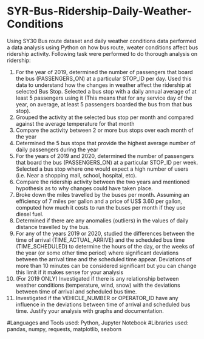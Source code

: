 # SYR-Bus-Ridership-Daily-Weather-Conditions

Using SY30 Bus route dataset and daily weather conditions data performed a data analysis using Python on how bus route, weater conditions affect bus ridership activity.
Following task were performed to do thorough analysis on ridership:
1. For the year of 2019, determined the number of passengers that board the bus (PASSENGERS_ON) at a particular STOP_ID per day. Used this data to understand how the changes in weather affect the ridership at  selected Bus Stop. Selected a bus stop with a daily annual average of at least 5 passengers using it (This means that for any service day of the year, on average, at least 5 passengers boarded the bus from that bus stop).
2. Grouped the activity at the selected bus stop per month and compared against the average temperature for that month
3. Compare the activity between 2 or more bus stops over each month of the year
3. Determined the 5 bus stops that provide the highest average number of daily passengers during the year
4. For the years of 2019 and 2020, determined the number of passengers that board the bus (PASSENGERS_ON) at a particular STOP_ID per week. Selected a bus stop where one would expect a high number of users (i.e. Near a shopping mall, school, hospital, etc).
5. Compare the ridership activity between the two years and mentioned  hypothesis as to why changes could have taken place.
6. Broke down the miles travelled by the buses per month. Assuming an efficiency of 7 miles per gallon and a price of US$ 3.60 per gallon, computed how much it costs to run the buses per month if they use diesel fuel.
7. Determined if there are any anomalies (outliers) in the values of daily distance travelled by the bus.
8. For any of the years 2019 or 2020, studied the differences between the time of arrival (TIME_ACTUAL_ARRIVE) and the scheduled bus time (TIME_SCHEDULED) to determine the hours of the day, or the weeks of the year (or some other time period) where significant deviations between the arrival time and the scheduled time appear. Deviations of more than 10 minutes can be considered significant but you can change this limit if it makes sense for your analysis
9. (For 2019 ONLY) Investigated if there is any relationship between weather conditions (temperature, wind, snow) with the deviations between time of arrival and scheduled bus time.
10. Investigated if the VEHICLE_NUMBER or OPERATOR_ID have any influence in the deviations between time of arrival and scheduled bus time. Justify your analysis with graphs and documentation.

#Languages and Tools used: Python, Jupyter Notebook
#Libraries used: pandas, numpy, requests, matplotlib, seaborn

